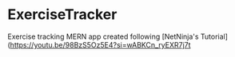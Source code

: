 # ExerciseTracker
Exercise tracking MERN app created following [NetNinja's Tutorial](https://youtu.be/98BzS5Oz5E4?si=wABKCn_ryEXR7j7t
